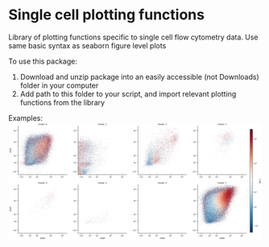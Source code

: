 # Single cell plotting functions 
Library of plotting functions specific to single cell flow cytometry data. Use same basic syntax as seaborn figure level plots

To use this package:
1. Download and unzip package into an easily accessible (not Downloads) folder in your computer
2. Add path to this folder to your script, and import relevant plotting functions from the library

Examples:
![image info](./examples/2D-numericXYHueExample.png)
